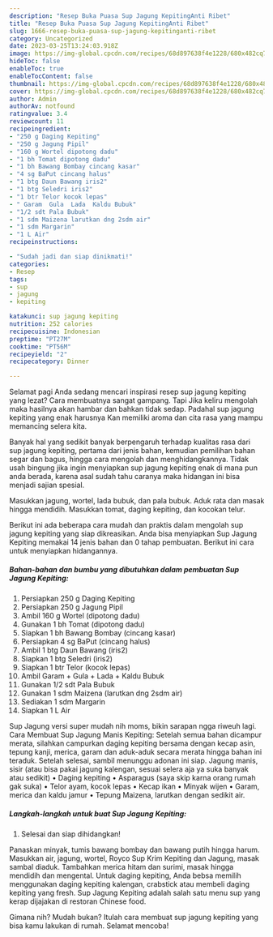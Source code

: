 ```yaml
---
description: "Resep Buka Puasa Sup Jagung KepitingAnti Ribet"
title: "Resep Buka Puasa Sup Jagung KepitingAnti Ribet"
slug: 1666-resep-buka-puasa-sup-jagung-kepitinganti-ribet
category: Uncategorized
date: 2023-03-25T13:24:03.918Z
image: https://img-global.cpcdn.com/recipes/68d897638f4e1228/680x482cq70/sup-jagung-kepiting-foto-resep-utama.jpg
hideToc: false
enableToc: true
enableTocContent: false
thumbnail: https://img-global.cpcdn.com/recipes/68d897638f4e1228/680x482cq70/sup-jagung-kepiting-foto-resep-utama.jpg
cover: https://img-global.cpcdn.com/recipes/68d897638f4e1228/680x482cq70/sup-jagung-kepiting-foto-resep-utama.jpg
author: Admin
authorAv: notfound
ratingvalue: 3.4
reviewcount: 11
recipeingredient:
- "250 g Daging Kepiting"
- "250 g Jagung Pipil"
- "160 g Wortel dipotong dadu"
- "1 bh Tomat dipotong dadu"
- "1 bh Bawang Bombay cincang kasar"
- "4 sg BaPut cincang halus"
- "1 btg Daun Bawang iris2"
- "1 btg Seledri iris2"
- "1 btr Telor kocok lepas"
- " Garam  Gula  Lada  Kaldu Bubuk"
- "1/2 sdt Pala Bubuk"
- "1 sdm Maizena larutkan dng 2sdm air"
- "1 sdm Margarin"
- "1 L Air"
recipeinstructions:

- "Sudah jadi dan siap dinikmati!"
categories:
- Resep
tags:
- sup
- jagung
- kepiting

katakunci: sup jagung kepiting 
nutrition: 252 calories
recipecuisine: Indonesian
preptime: "PT27M"
cooktime: "PT56M"
recipeyield: "2"
recipecategory: Dinner

---
```



Selamat pagi Anda sedang mencari inspirasi resep sup jagung kepiting yang lezat? Cara membuatnya sangat gampang. Tapi Jika keliru mengolah maka hasilnya akan hambar dan bahkan tidak sedap. Padahal sup jagung kepiting yang enak harusnya Kan memiliki aroma dan cita rasa yang mampu memancing selera kita.


Banyak hal yang sedikit banyak berpengaruh terhadap kualitas rasa dari sup jagung kepiting, pertama dari jenis bahan, kemudian pemilihan bahan segar dan bagus, hingga cara mengolah dan menghidangkannya. Tidak usah bingung jika ingin menyiapkan sup jagung kepiting enak di mana pun anda berada, karena asal sudah tahu caranya maka hidangan ini bisa menjadi sajian spesial.

Masukkan jagung, wortel, lada bubuk, dan pala bubuk. Aduk rata dan masak hingga mendidih. Masukkan tomat, daging kepiting, dan kocokan telur.


Berikut ini ada beberapa cara mudah dan praktis dalam mengolah sup jagung kepiting yang siap dikreasikan. Anda bisa menyiapkan Sup Jagung Kepiting memakai 14 jenis bahan dan 0 tahap pembuatan. Berikut ini cara untuk menyiapkan hidangannya.

<!--inarticleads1-->

##### Bahan-bahan dan bumbu yang dibutuhkan dalam pembuatan Sup Jagung Kepiting:

1. Persiapkan 250 g Daging Kepiting
1. Persiapkan 250 g Jagung Pipil
1. Ambil 160 g Wortel (dipotong dadu)
1. Gunakan 1 bh Tomat (dipotong dadu)
1. Siapkan 1 bh Bawang Bombay (cincang kasar)
1. Persiapkan 4 sg BaPut (cincang halus)
1. Ambil 1 btg Daun Bawang (iris2)
1. Siapkan 1 btg Seledri (iris2)
1. Siapkan 1 btr Telor (kocok lepas)
1. Ambil  Garam + Gula + Lada + Kaldu Bubuk
1. Gunakan 1/2 sdt Pala Bubuk
1. Gunakan 1 sdm Maizena (larutkan dng 2sdm air)
1. Sediakan 1 sdm Margarin
1. Siapkan 1 L Air


Sup Jagung versi super mudah nih moms, bikin sarapan ngga riweuh lagi. Cara Membuat Sup Jagung Manis Kepiting: Setelah semua bahan dicampur merata, silahkan campurkan daging kepiting bersama dengan kecap asin, tepung kanji, merica, garam dan aduk-aduk secara merata hingga bahan ini teraduk. Setelah selesai, sambil menunggu adonan ini siap. Jagung manis, sisir (atau bisa pakai jagung kalengan, sesuai selera aja ya suka banyak atau sedikit) • Daging kepiting • Asparagus (saya skip karna orang rumah gak suka) • Telor ayam, kocok lepas • Kecap ikan • Minyak wijen • Garam, merica dan kaldu jamur • Tepung Maizena, larutkan dengan sedikit air. 

<!--inarticleads2-->

##### Langkah-langkah untuk buat Sup Jagung Kepiting:


1. Selesai dan siap dihidangkan!

Panaskan minyak, tumis bawang bombay dan bawang putih hingga harum. Masukkan air, jagung, wortel, Royco Sup Krim Kepiting dan Jagung, masak sambal diaduk. Tambahkan merica hitam dan surimi, masak hingga mendidih dan mengental. Untuk daging kepiting, Anda bebsa memilih menggunakan daging kepiting kalengan, crabstick atau membeli daging kepiting yang fresh. Sup Jagung Kepiting adalah salah satu menu sup yang kerap dijajakan di restoran Chinese food. 

Gimana nih? Mudah bukan? Itulah cara membuat sup jagung kepiting yang bisa kamu lakukan di rumah. Selamat mencoba!
